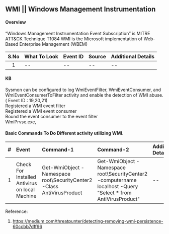 ## WMI || Windows Management Instrumentation

#### Overview
“Windows Management Instrumentation Event Subscription” is MITRE ATT&CK Technique T1084
WMI is the Microsoft implementation of Web-Based Enterprise Management (WBEM)
</br>

|S.No|What To Look|Event ID|Source|Additional Details|
|:-----:|:----------------|:---------|:--------------------|:--------------------|
|1|--|--|--|--|




#### KB
Sysmon can be configured to log WmiEventFilter, WmiEventConsumer, and WmiEventConsumerToFilter activity and enable the detection of WMI abuse. ( Event ID : 19,20,21) </br>
Registered a WMI event filter</br>
Registered a WMI event consumer</br>
Bound the event consumer to the event filter</br>
WmiPrvse.exe,

#### Basic Commands To Do Different activity utilizing WMI.
|#|Event|Command-1|Command-2|Additional Details|
|:-----:|:----------------|:---------|:--------------------|:--------------------|
|1|Check For Installed Antivirus on local Machine|Get-WmiObject -Namespace root\SecurityCenter2 -Class AntiVirusProduct|Get-WmiObject -Namespace root\SecurityCenter2 -computername localhost -Query \"Select \* from AntiVirusProduct\"|--|

Reference:</br>
1. https://medium.com/threatpunter/detecting-removing-wmi-persistence-60ccbb7dff96

